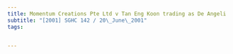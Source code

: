 ```yaml
---
title: Momentum Creations Pte Ltd v Tan Eng Koon trading as De Angeli 
subtitle: "[2001] SGHC 142 / 20\_June\_2001"
tags:


---
```


